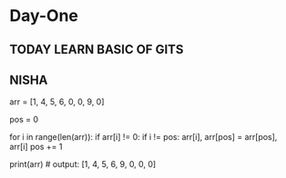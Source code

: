 # Day-One
## TODAY LEARN BASIC OF GITS


## NISHA

arr = [1, 4, 5, 6, 0, 0, 9, 0]

pos = 0 

for i in range(len(arr)):
    if arr[i] != 0:
        if i != pos:
            arr[i], arr[pos] = arr[pos], arr[i]
        pos += 1

print(arr)  # output: [1, 4, 5, 6, 9, 0, 0, 0]